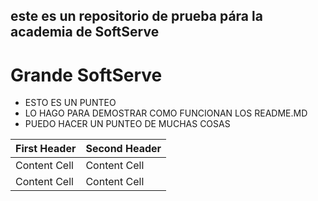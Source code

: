 ## este es un repositorio de prueba pára la academia de SoftServe

# Grande SoftServe

* ESTO ES UN PUNTEO 
* LO HAGO PARA DEMOSTRAR COMO FUNCIONAN LOS README.MD
* PUEDO HACER UN PUNTEO DE MUCHAS COSAS



| First Header  | Second Header |
| ------------- | ------------- |
| Content Cell  | Content Cell  |
| Content Cell  | Content Cell  |